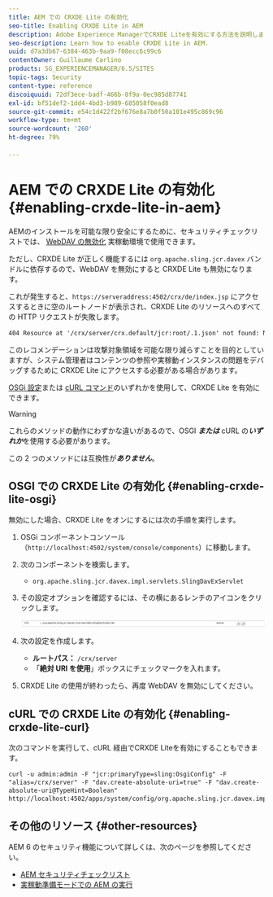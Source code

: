 ```yaml
---
title: AEM での CRXDE Lite の有効化
seo-title: Enabling CRXDE Lite in AEM
description: Adobe Experience ManagerでCRXDE Liteを有効にする方法を説明します。
seo-description: Learn how to enable CRXDE Lite in AEM.
uuid: d7a3db67-6384-463b-9aa9-f08ecc6c99c6
contentOwner: Guillaume Carlino
products: SG_EXPERIENCEMANAGER/6.5/SITES
topic-tags: Security
content-type: reference
discoiquuid: 72df3ece-badf-466b-8f9a-0ec985d87741
exl-id: bf51def2-1dd4-4bd3-b989-685058f0ead8
source-git-commit: e54c1d422f2bf676e8a7b0f50a101e495c869c96
workflow-type: tm+mt
source-wordcount: '260'
ht-degree: 79%

---
```


# AEM での CRXDE Lite の有効化 {#enabling-crxde-lite-in-aem}

AEMのインストールを可能な限り安全にするために、セキュリティチェックリストでは、 [WebDAV の無効化](/help/sites-administering/security-checklist.md#disable-webdav) 実稼動環境で使用できます。

ただし、CRXDE Lite が正しく機能するには `org.apache.sling.jcr.davex` バンドルに依存するので、WebDAV を無効にすると CRXDE Lite も無効になります。

これが発生すると、`https://serveraddress:4502/crx/de/index.jsp` にアクセスするときに空のルートノードが表示され、CRXDE Lite のリソースへのすべての HTTP リクエストが失敗します。

```xml
404 Resource at '/crx/server/crx.default/jcr:root/.1.json' not found: No resource found
```

このレコメンデーションは攻撃対象領域を可能な限り減らすことを目的としていますが、システム管理者はコンテンツの参照や実稼動インスタンスの問題をデバッグするために CRXDE Lite にアクセスする必要がある場合があります。

[OSGi 設定](#enabling-crxde-lite-osgi)または [cURL コマンド](#enabling-crxde-lite-curl)のいずれかを使用して、CRXDE Lite を有効にできます。

>[!WARNING]
>
>これらのメソッドの動作にわずかな違いがあるので、OSGI ***または*** cURL の&#x200B;***いずれか***&#x200B;を使用する必要があります。
>
>この 2 つのメソッドには互換性が&#x200B;***ありません***。

## OSGI での CRXDE Lite の有効化 {#enabling-crxde-lite-osgi}

無効にした場合、CRXDE Lite をオンにするには次の手順を実行します。

1. OSGi コンポーネントコンソール（`http://localhost:4502/system/console/components`）に移動します。
1. 次のコンポーネントを検索します。

   * `org.apache.sling.jcr.davex.impl.servlets.SlingDavExServlet`

1. その設定オプションを確認するには、その横にあるレンチのアイコンをクリックします。

   ![chlimage_1-80](assets/chlimage_1-80a.png)

1. 次の設定を作成します。

   * **ルートパス：** `/crx/server`
   * 「**絶対 URI を使用**」ボックスにチェックマークを入れます。

1. CRXDE Lite の使用が終わったら、再度 WebDAV を無効にしてください。

## cURL での CRXDE Lite の有効化 {#enabling-crxde-lite-curl}

次のコマンドを実行して、cURL 経由でCRXDE Liteを有効にすることもできます。

```shell
curl -u admin:admin -F "jcr:primaryType=sling:OsgiConfig" -F "alias=/crx/server" -F "dav.create-absolute-uri=true" -F "dav.create-absolute-uri@TypeHint=Boolean" http://localhost:4502/apps/system/config/org.apache.sling.jcr.davex.impl.servlets.SlingDavExServlet
```

## その他のリソース {#other-resources}

AEM 6 のセキュリティ機能について詳しくは、次のページを参照してください。

* [AEM セキュリティチェックリスト](/help/sites-administering/security-checklist.md)
* [実稼動準備モードでの AEM の実行](/help/sites-administering/production-ready.md)
